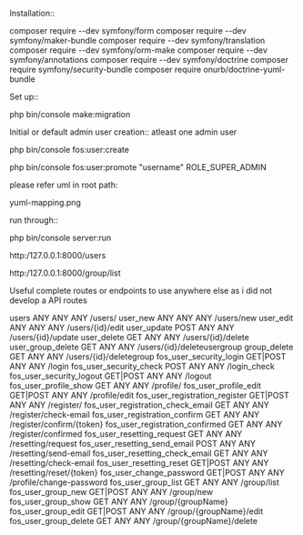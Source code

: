 Installation::

composer require --dev symfony/form
composer require --dev symfony/maker-bundle
composer require --dev symfony/translation
composer require --dev symfony/orm-make
composer require --dev symfony/annotations
composer require --dev symfony/doctrine
composer require symfony/security-bundle
composer require onurb/doctrine-yuml-bundle

Set up::

php bin/console make:migration


Initial or default admin user creation:: atleast one admin user

php bin/console fos:user:create

php bin/console fos:user:promote "username" ROLE_SUPER_ADMIN


please refer uml in root path:

yuml-mapping.png 



run through::

php bin/console server:run

http:/127.0.0.1:8000/users

http:/127.0.0.1:8000/group/list
 
 
 Useful complete routes or endpoints to use anywhere else as i did not develop a API routes
 
 
  users                               ANY        ANY      ANY    /users/
  user_new                            ANY        ANY      ANY    /users/new
  user_edit                           ANY        ANY      ANY    /users/{id}/edit
  user_update                         POST       ANY      ANY    /users/{id}/update
  user_delete                         GET        ANY      ANY    /users/{id}/delete
  user_group_delete                   GET        ANY      ANY    /users/{id}/deleteusergroup
  group_delete                        GET        ANY      ANY    /users/{id}/deletegroup
  fos_user_security_login             GET|POST   ANY      ANY    /login
  fos_user_security_check             POST       ANY      ANY    /login_check
  fos_user_security_logout            GET|POST   ANY      ANY    /logout
  fos_user_profile_show               GET        ANY      ANY    /profile/
  fos_user_profile_edit               GET|POST   ANY      ANY    /profile/edit
  fos_user_registration_register      GET|POST   ANY      ANY    /register/
  fos_user_registration_check_email   GET        ANY      ANY    /register/check-email
  fos_user_registration_confirm       GET        ANY      ANY    /register/confirm/{token}
  fos_user_registration_confirmed     GET        ANY      ANY    /register/confirmed
  fos_user_resetting_request          GET        ANY      ANY    /resetting/request
  fos_user_resetting_send_email       POST       ANY      ANY    /resetting/send-email
  fos_user_resetting_check_email      GET        ANY      ANY    /resetting/check-email
  fos_user_resetting_reset            GET|POST   ANY      ANY    /resetting/reset/{token}
  fos_user_change_password            GET|POST   ANY      ANY    /profile/change-password
  fos_user_group_list                 GET        ANY      ANY    /group/list
  fos_user_group_new                  GET|POST   ANY      ANY    /group/new
  fos_user_group_show                 GET        ANY      ANY    /group/{groupName}
  fos_user_group_edit                 GET|POST   ANY      ANY    /group/{groupName}/edit
  fos_user_group_delete               GET        ANY      ANY    /group/{groupName}/delete





